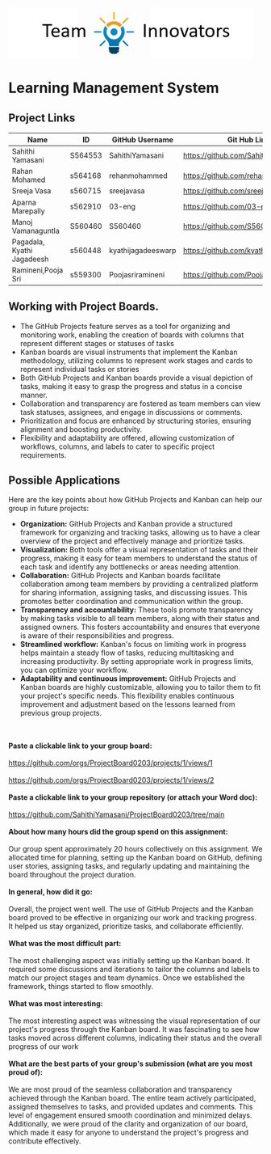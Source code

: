 <img  alt="LMS" src="https://github.com/SahithiYamasani/ProjectBoard0203/blob/main/Capture.PNG" height="100"/>

# Learning Management System 

## Project Links

|Name|ID|GitHub Username|Git Hub Link|
|---|---|---|---|
|Sahithi Yamasani |S564553|SahithiYamasani|https://github.com/SahithiYamasani|
|Rahan Mohamed	| s564168 |	rehanmohammed	| https://github.com/rehanmohammed |
|Sreeja Vasa	|s560715	|sreejavasa|	https://github.com/sreejavasa |
|Aparna Marepally	|s562910|	03-eng|	https://github.com/03-eng |
|Manoj Vamanaguntla	|S560460	|S560460	|https://github.com/S560460 |
|Pagadala, Kyathi Jagadeesh	| s560448 |	kyathijagadeeswarp| https://github.com/kyathijagadeeswarp |
|Ramineni,Pooja Sri	|s559300	|Poojasriramineni| https://github.com/Poojasriramineni |

## Working with Project Boards.
* The GitHub Projects feature serves as a tool for organizing and monitoring work, enabling the creation of boards with columns that represent different stages or statuses of tasks
* Kanban boards are visual instruments that implement the Kanban methodology, utilizing columns to represent work stages and cards to represent individual tasks or stories
*	Both GitHub Projects and Kanban boards provide a visual depiction of tasks, making it easy to grasp the progress and status in a concise manner.
*	Collaboration and transparency are fostered as team members can view task statuses, assignees, and engage in discussions or comments.
*	Prioritization and focus are enhanced by structuring stories, ensuring alignment and boosting productivity.
*	Flexibility and adaptability are offered, allowing customization of workflows, columns, and labels to cater to specific project requirements.

## Possible Applications
Here are the key points about how GitHub Projects and Kanban can help our group in future projects:
* __Organization:__ GitHub Projects and Kanban provide a structured framework for organizing and tracking tasks, allowing us to have a clear overview of the project and effectively manage and prioritize tasks.
* __Visualization:__ Both tools offer a visual representation of tasks and their progress, making it easy for team members to understand the status of each task and identify any bottlenecks or areas needing attention.
* __Collaboration:__ GitHub Projects and Kanban boards facilitate collaboration among team members by providing a centralized platform for sharing information, assigning tasks, and discussing issues. This promotes better coordination and communication within the group.
* __Transparency and accountability:__ These tools promote transparency by making tasks visible to all team members, along with their status and assigned owners. This fosters accountability and ensures that everyone is aware of their responsibilities and progress.
* __Streamlined workflow:__ Kanban's focus on limiting work in progress helps maintain a steady flow of tasks, reducing multitasking and increasing productivity. By setting appropriate work in progress limits, you can optimize your workflow.
* __Adaptability and continuous improvement:__ GitHub Projects and Kanban boards are highly customizable, allowing you to tailor them to fit your project's specific needs. This flexibility enables continuous improvement and adjustment based on the lessons learned from previous group projects.
<br></br>

__<br>Paste a clickable link to your group board:</br>__
<br>https://github.com/orgs/ProjectBoard0203/projects/1/views/1</br>
<br>https://github.com/orgs/ProjectBoard0203/projects/1/views/2</br>
__<br>Paste a clickable link to your group repository (or attach your Word doc):</br>__
<br>https://github.com/SahithiYamasani/ProjectBoard0203/tree/main</br>
__<br>About how many hours did the group spend on this assignment:</br>__
<br>Our group spent approximately 20 hours collectively on this assignment. We allocated time for planning, setting up the Kanban board on GitHub, defining user stories, assigning tasks, and regularly updating and maintaining the board throughout the project duration.</br>
__<br>In general, how did it go:</br>__
<br>Overall, the project went well. The use of GitHub Projects and the Kanban board proved to be effective in organizing our work and tracking progress. It helped us stay organized, prioritize tasks, and collaborate efficiently.</br>
__<br>What was the most difficult part:</br>__
<br>The most challenging aspect was initially setting up the Kanban board. It required some discussions and iterations to tailor the columns and labels to match our project stages and team dynamics. Once we established the framework, things started to flow smoothly.</br>
__<br>What was most interesting:</br>__
<br>The most interesting aspect was witnessing the visual representation of our project's progress through the Kanban board. It was fascinating to see how tasks moved across different columns, indicating their status and the overall progress of our work</br>
__<br>What are the best parts of your group's submission (what are you most proud of):</br>__
<br>We are most proud of the seamless collaboration and transparency achieved through the Kanban board. The entire team actively participated, assigned themselves to tasks, and provided updates and comments. This level of engagement ensured smooth coordination and minimized delays. Additionally, we were proud of the clarity and organization of our board, which made it easy for anyone to understand the project's progress and contribute effectively.</br>



